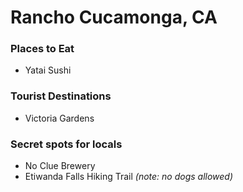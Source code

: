 # Rancho Cucamonga, CA

### Places to Eat
- Yatai Sushi

### Tourist Destinations
- Victoria Gardens

### Secret spots for locals
- No Clue Brewery
- Etiwanda Falls Hiking Trail *(note: no dogs allowed)*
